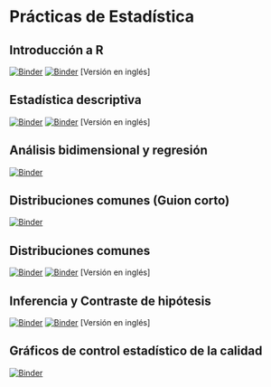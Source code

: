 # Prácticas de Estadística

## Introducción a R

[![Binder](https://mybinder.org/badge_logo.svg)](https://mybinder.org/v2/gh/InMaths/Practicas_R/HEAD?labpath=IntroR.ipynb)
[![Binder](https://mybinder.org/badge_logo.svg)](https://mybinder.org/v2/gh/InMaths/Practicas_R/HEAD?labpath=IntroR_en.ipynb) [Versión en inglés]

## Estadística descriptiva

[![Binder](https://mybinder.org/badge_logo.svg)](https://mybinder.org/v2/gh/InMaths/Practicas_R/HEAD?labpath=EstadisticaDescriptiva.ipynb)
[![Binder](https://mybinder.org/badge_logo.svg)](https://mybinder.org/v2/gh/InMaths/Practicas_R/HEAD?labpath=EstadisticaDescriptiva_en.ipynb) [Versión en inglés]

## Análisis bidimensional y regresión

[![Binder](https://mybinder.org/badge_logo.svg)](https://mybinder.org/v2/gh/InMaths/Practicas_R/HEAD?labpath=Regresion.ipynb)

## Distribuciones comunes (Guion corto)

[![Binder](https://mybinder.org/badge_logo.svg)](https://mybinder.org/v2/gh/InMaths/Practicas_R/HEAD?labpath=DistribucionesComunes_short.ipynb)

## Distribuciones comunes 

[![Binder](https://mybinder.org/badge_logo.svg)](https://mybinder.org/v2/gh/InMaths/Practicas_R/HEAD?labpath=DistribucionesComunes.ipynb)
[![Binder](https://mybinder.org/badge_logo.svg)](https://mybinder.org/v2/gh/InMaths/Practicas_R/HEAD?labpath=DistribucionesComunes.ipynb) [Versión en inglés]


## Inferencia y Contraste de hipótesis

[![Binder](https://mybinder.org/badge_logo.svg)](https://mybinder.org/v2/gh/InMaths/Practicas_R/HEAD?labpath=InferenciaContrastes.ipynb)
[![Binder](https://mybinder.org/badge_logo.svg)](https://mybinder.org/v2/gh/InMaths/Practicas_R/HEAD?labpath=InferenciaContrastes_en.ipynb) [Versión en inglés]

## Gráficos de control estadístico de la calidad

[![Binder](https://mybinder.org/badge_logo.svg)](https://mybinder.org/v2/gh/InMaths/Practicas_R/HEAD?labpath=ControlEstadisticoCalidad.ipynb)
